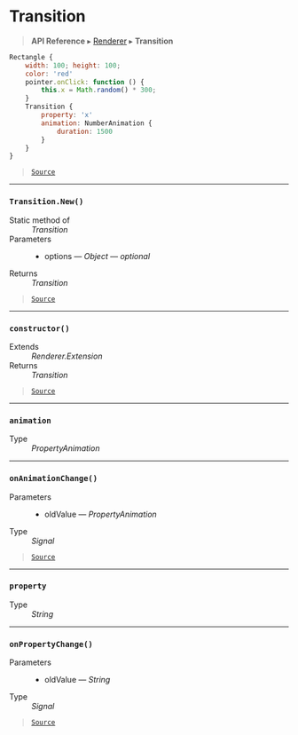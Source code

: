 # Transition

> **API Reference** ▸ [Renderer](/api/renderer.md) ▸ **Transition**

<!-- toc -->
```javascript
Rectangle {
    width: 100; height: 100;
    color: 'red'
    pointer.onClick: function () {
        this.x = Math.random() * 300;
    }
    Transition {
        property: 'x'
        animation: NumberAnimation {
            duration: 1500
        }
    }
}
```


> [`Source`](https://github.com/Neft-io/neft/blob/f4dd8ed10c9266d2a20258fe8083198d5a80e033/src/renderer/types/extensions/transition.litcoffee)


* * * 

### `Transition.New()`

<dl><dt>Static method of</dt><dd><i>Transition</i></dd><dt>Parameters</dt><dd><ul><li>options — <i>Object</i> — <i>optional</i></li></ul></dd><dt>Returns</dt><dd><i>Transition</i></dd></dl>


> [`Source`](https://github.com/Neft-io/neft/blob/f4dd8ed10c9266d2a20258fe8083198d5a80e033/src/renderer/types/extensions/transition.litcoffee#transition-transitionnewobject-options)


* * * 

### `constructor()`

<dl><dt>Extends</dt><dd><i>Renderer.Extension</i></dd><dt>Returns</dt><dd><i>Transition</i></dd></dl>


> [`Source`](https://github.com/Neft-io/neft/blob/f4dd8ed10c9266d2a20258fe8083198d5a80e033/src/renderer/types/extensions/transition.litcoffee#transition-transitionconstructor--rendererextension)


* * * 

### `animation`

<dl><dt>Type</dt><dd><i>PropertyAnimation</i></dd></dl>


* * * 

### `onAnimationChange()`

<dl><dt>Parameters</dt><dd><ul><li>oldValue — <i>PropertyAnimation</i></li></ul></dd><dt>Type</dt><dd><i>Signal</i></dd></dl>


> [`Source`](https://github.com/Neft-io/neft/blob/f4dd8ed10c9266d2a20258fe8083198d5a80e033/src/renderer/types/extensions/transition.litcoffee#signal-transitiononanimationchangepropertyanimation-oldvalue)


* * * 

### `property`

<dl><dt>Type</dt><dd><i>String</i></dd></dl>


* * * 

### `onPropertyChange()`

<dl><dt>Parameters</dt><dd><ul><li>oldValue — <i>String</i></li></ul></dd><dt>Type</dt><dd><i>Signal</i></dd></dl>


> [`Source`](https://github.com/Neft-io/neft/blob/f4dd8ed10c9266d2a20258fe8083198d5a80e033/src/renderer/types/extensions/transition.litcoffee#signal-transitiononpropertychangestring-oldvalue)

